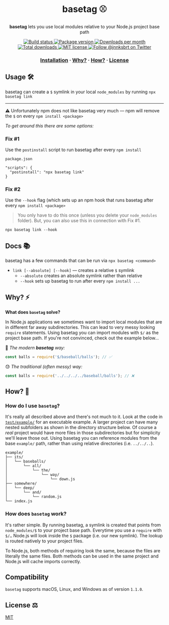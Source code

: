 <h1 align="center" style="font-weight: bold !important">basetag ⚾️</h1>

<p align="center">
  <strong>basetag</strong> lets you use local modules relative to your Node.js project base path
</p>

<p align="center">
  <a href="https://github.com/janniks/basetag/actions">
    <img src="https://github.com/janniks/basetag/workflows/build/badge.svg" alt="Build status" />
  </a>
  <a href="https://www.npmjs.org/package/basetag">
    <img src="https://img.shields.io/npm/v/basetag.svg" alt="Package version" />
  </a>
  <a href="https://npmcharts.com/compare/basetag?minimal=true">
    <img src="https://img.shields.io/npm/dm/basetag.svg" alt="Downloads per month" />
  </a>
  <a href="https://npmcharts.com/compare/basetag?minimal=true">
    <img src="https://img.shields.io/npm/dt/basetag.svg" alt="Total downloads" />
  </a>
  <a href="https://github.com/janniks/basetag/blob/master/LICENSE">
    <img src="https://img.shields.io/badge/license-MIT-blue.svg" alt="MIT license" />
  </a>
  <a href="https://twitter.com/intent/follow?screen_name=jnnksbrt">
    <img src="https://img.shields.io/twitter/follow/jnnksbrt.svg?label=Follow%20@jnnksbrt" alt="Follow @jnnksbrt on Twitter" />
  </a>
</p>

<h3 align="center">
  <a href="#installation-">Installation</a>
  <span> · </span>
  <a href="#why-%EF%B8%8F">Why?</a>
  <span> · </span>
  <a href="#how-">How?</a>
  <span> · </span>
  <a href="#license-%EF%B8%8F">License</a>
</h3>

## Usage 🛠

basetag can create a `$` symlink in your local `node_modules` by running `npx basetag link`

---

⚠️ Unfortunately npm does not like basetag very much — npm will remove the `$` on every `npm install <package>`

_To get around this there are some options:_

### Fix #1

Use the `postinstall` script to run basetag after every `npm install`

`package.json`

```
"scripts": {
  "postinstall": "npx basetag link"
}
```

### Fix #2

Use the `--hook` flag (which sets up an npm hook that runs basetag after every `npm install <package>`

> You only have to do this once (unless you delete your `node_modules` folder).
> But, you can also use this in connection with Fix #1.

```
npx basetag link --hook
```

## Docs 📚

basetag has a few commands that can be run via `npx basetag <command>`

- `link [--absolute] [--hook]` — creates a relative `$` symlink
  - `--absolute` creates an absolute symlink rather than relative
  - `--hook` sets up basetag to run after every `npm install ...`

## Why? ⚡️

**What does `basetag` solve?**

In Node.js applications we sometimes want to import local modules that are in different far away subdirectories.
This can lead to very messy looking `require` statements.
Using basetag you can import modules with `$/` as the project base path.
If you're not convinced, check out the example below...

🤯 _The modern **basetag** way:_

```js
const balls = require('$/baseball/balls'); // ✅
```

😓 _The traditional (often messy) way:_

```js
const balls = require('../../../../baseball/balls'); // ❌
```

## How? 💭

### How do I use `basetag`?

It's really all described above and there's not much to it.
Look at the code in [`test/example/`](test/example/) for an executable example.
A larger project can have many nested subfolders as shown in the directory structure below.
Of course a _real_ project would have more files in those subdirectories but for simplicity we'll leave those out.
Using basetag you can reference modules from the base `example/` path, rather than using relative directories (i.e. `../../..`).

```
example/
├── its/
│   └── baseballs/
│       └── all/
│           └── the/
│               └── way/
│                   └── down.js
├── somewhere/
│   └── deep/
│       └── and/
│           └── random.js
└── index.js
```

### How does `basetag` work?

It's rather simple.
By running basetag, a symlink is created that points from `node_modules/$` to your project base path.
Everytime you use a `require` with `$/…` Node.js will look inside the `$` package (i.e. our new symlink).
The lookup is routed natively to your project files.

To Node.js, both methods of requiring look the same, because the files are literally the same files.
Both methods can be used in the same project and Node.js will cache imports correctly.

## Compatibility

`basetag` supports macOS, Linux, and Windows as of version `1.1.0`.

## License ⚖️

[MIT](LICENSE)
